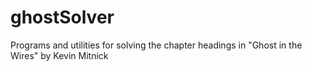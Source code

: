 ghostSolver
===========

Programs and utilities for solving the chapter headings in "Ghost in the Wires" by Kevin Mitnick
